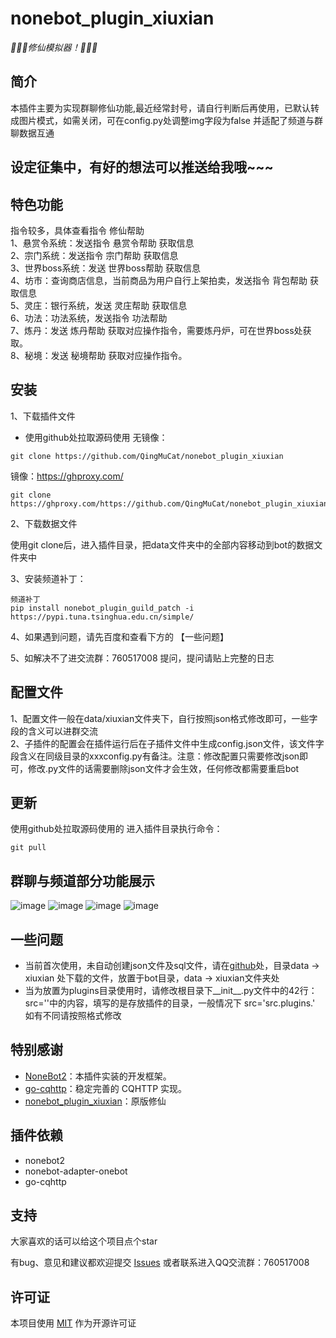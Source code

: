 # nonebot_plugin_xiuxian

_:tada::tada::tada:修仙模拟器！:tada::tada::tada:_

## 简介

本插件主要为实现群聊修仙功能,最近经常封号，请自行判断后再使用，已默认转成图片模式，如需关闭，可在config.py处调整img字段为false
并适配了频道与群聊数据互通

## 设定征集中，有好的想法可以推送给我哦~~~

## 特色功能

  指令较多，具体查看指令 修仙帮助<br>
  1、悬赏令系统：发送指令 悬赏令帮助 获取信息<br>
  2、宗门系统：发送指令 宗门帮助 获取信息<br>
  3、世界boss系统：发送 世界boss帮助 获取信息<br>
  4、坊市：查询商店信息，当前商品为用户自行上架拍卖，发送指令 背包帮助 获取信息<br>
  5、灵庄：银行系统，发送 灵庄帮助 获取信息<br>
  6、功法：功法系统，发送指令 功法帮助<br>
  7、炼丹：发送 炼丹帮助 获取对应操作指令，需要炼丹炉，可在世界boss处获取。<br>
  8、秘境：发送 秘境帮助 获取对应操作指令。<br>

## 安装
1、下载插件文件

- 使用github处拉取源码使用
无镜像：
```
git clone https://github.com/QingMuCat/nonebot_plugin_xiuxian
```
镜像：https://ghproxy.com/
```
git clone https://ghproxy.com/https://github.com/QingMuCat/nonebot_plugin_xiuxian
```

2、下载数据文件

使用git clone后，进入插件目录，把data文件夹中的全部内容移动到bot的数据文件夹中<br>

3、安装频道补丁：

```
频道补丁
pip install nonebot_plugin_guild_patch -i https://pypi.tuna.tsinghua.edu.cn/simple/
```

4、如果遇到问题，请先百度和查看下方的 【一些问题】

5、如解决不了进交流群：760517008 提问，提问请贴上完整的日志

## 配置文件
1、配置文件一般在data/xiuxian文件夹下，自行按照json格式修改即可，一些字段的含义可以进群交流<br>
2、子插件的配置会在插件运行后在子插件文件中生成config.json文件，该文件字段含义在同级目录的xxxconfig.py有备注。注意：修改配置只需要修改json即可，修改.py文件的话需要删除json文件才会生效，任何修改都需要重启bot

## 更新
使用github处拉取源码使用的
进入插件目录执行命令：
```
git pull
```


## 群聊与频道部分功能展示

![image](https://raw.githubusercontent.com/QingMuCat/qm/master/xiuxian/%E7%BE%A4%E8%81%8A%E7%B4%A0%E6%9D%901.png)
![image](https://raw.githubusercontent.com/QingMuCat/qm/master/xiuxian/%E7%BE%A4%E8%81%8A%E7%B4%A0%E6%9D%902.png)
![image](https://raw.githubusercontent.com/QingMuCat/qm/master/xiuxian/%E9%A2%91%E9%81%93%E7%B4%A0%E6%9D%901.png)
![image](https://raw.githubusercontent.com/QingMuCat/qm/master/xiuxian/%E9%A2%91%E9%81%93%E7%B4%A0%E6%9D%902.png)
## 一些问题

- 当前首次使用，未自动创建json文件及sql文件，请在[github](https://github.com/s52047qwas/nonebot_plugin_xiuxian)处，目录data -> xiuxian
处下载的文件，放置于bot目录，data -> xiuxian文件夹处
- 当为放置为plugins目录使用时，请修改根目录下__init__.py文件中的42行：src=''中的内容，填写的是存放插件的目录，一般情况下 src='src.plugins.'  如有不同请按照格式修改
## 特别感谢

- [NoneBot2](https://github.com/nonebot/nonebot2)：本插件实装的开发框架。
- [go-cqhttp](https://github.com/Mrs4s/go-cqhttp)：稳定完善的 CQHTTP 实现。
- [nonebot_plugin_xiuxian](https://github.com/s52047qwas/nonebot_plugin_xiuxian)：原版修仙

## 插件依赖

- nonebot2
- nonebot-adapter-onebot
- go-cqhttp

## 支持

大家喜欢的话可以给这个项目点个star

有bug、意见和建议都欢迎提交 [Issues](https://github.com/QingMuCat/nonebot_plugin_xiuxian/issues) 
或者联系进入QQ交流群：760517008

## 许可证
本项目使用 [MIT](https://choosealicense.com/licenses/mit/) 作为开源许可证

